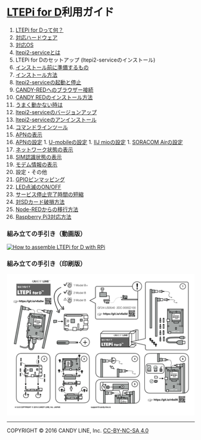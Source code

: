 # [LTEPi for D](http://www.candy-line.io/proandsv.html#ltepiford)利用ガイド

1. [LTEPi for Dって何？](LTEPi-for-Dって何？.md)
  1. [対応ハードウェア](対応ハードウェア.md)
  1. [対応OS](対応OS.md)
  1. [ltepi2-serviceとは](ltepi2-serviceとは.md)
1. LTEPi for Dのセットアップ (ltepi2-serviceのインストール)
  1. [インストール前に準備するもの](📌インストール前に準備するもの.md)
  1. [インストール方法](インストール方法.md)
  1. [ltepi2-serviceの起動と停止](ltepi2-serviceの起動と停止.md)
  1. [CANDY-REDへのブラウザー接続](CANDY-REDへのブラウザー接続.md)
  1. [CANDY REDのインストール方法](CANDY-REDのインストール方法.md)
  1. [うまく動かない時は](うまく動かない時は.md)
1. [ltepi2-serviceのバージョンアップ](バージョンアップ方法.md)
1. [ltepi2-serviceのアンインストール](アンインストール方法.md)
1. [コマンドラインツール](コマンドラインツール.md)
  1. [APNの表示](APNの表示.md)
  1. [APNの設定](APNの設定.md)
    1. [U-mobileの設定](APNの設定.md#u-mobileの設定)
    1. [IIJ mioの設定](APNの設定.md#iij-mioの設定)
    1. [SORACOM Airの設定](APNの設定.md#soracom-airの設定)
  1. [ネットワーク状態の表示](ネットワーク状態の表示.md)
  1. [SIM認識状態の表示](SIM認識状態の表示.md)
  1. [モデム情報の表示](モデム情報の表示.md)
1. 設定・その他
  1. [GPIOピンマッピング](GPIOピンマッピング.md)
  1. [LED点滅のON/OFF](LED点滅のON-OFF.md)
  1. [サービス停止完了時間の短縮](サービス停止完了時間の短縮.md)
  1. [対SDカード破損方法](対SDカード破損方法.md)
  1. [Node-REDからの移行方法](Node-REDからの移行方法.md)
  1. [Raspberry Pi3対応方法](📌Raspberry-Pi3対応方法.md)

### 組み立ての手引き（動画版）
[![How to assemble LTEPi for D with RPi](https://img.youtube.com/vi/93CAM0SLwgo/0.jpg)](https://youtu.be/93CAM0SLwgo?t=0s)

### 組み立ての手引き（印刷版）
![How to assemble LTEPi for D with RPi](images/LTEPiford-instruction.jpg)

---
COPYRIGHT © 2016 CANDY LINE, Inc. [CC-BY-NC-SA 4.0](https://creativecommons.org/licenses/by-nc-sa/4.0/)

